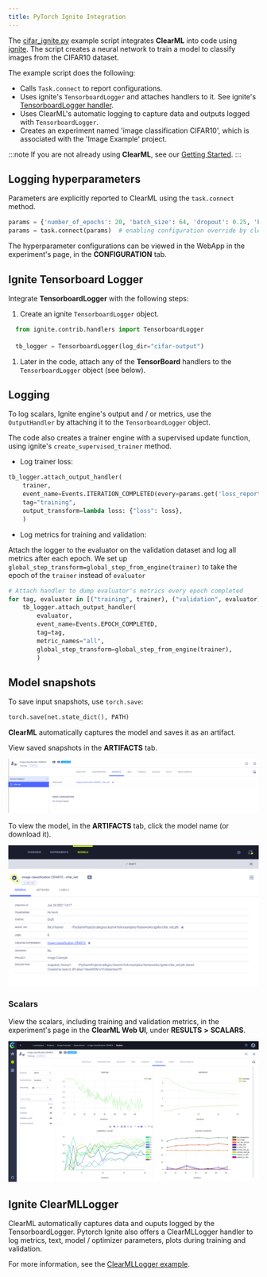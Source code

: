 ```yaml
---
title: PyTorch Ignite Integration
---
```


The [cifar_ignite.py](https://github.com/allegroai/clearml/blob/master/examples/frameworks/ignite/cifar_ignite.py) example 
script integrates **ClearML** into code using [ignite](https://github.com/pytorch/ignite). 
The script creates a neural network to train a model to classify images from the CIFAR10 dataset. 

The example script does the following:
* Calls `Task.connect` to report configurations.
* Uses ignite's `TensorboardLogger` and attaches handlers to it. See ignite's [TensorboardLogger handler](https://github.com/pytorch/ignite/blob/master/ignite/contrib/handlers/tensorboard_logger.py). 
* Uses ClearML's automatic logging to capture data and outputs logged with `TensorboardLogger`.
* Creates an experiment named 'image classification CIFAR10', which is associated with the 'Image Example' project.

:::note 
If you are not already using **ClearML**, see our [Getting Started](../../../getting_started/ds/ds_first_steps.md).
:::

## Logging hyperparameters

Parameters are explicitly reported to ClearML using the `task.connect` method.  

```python
params = {'number_of_epochs': 20, 'batch_size': 64, 'dropout': 0.25, 'base_lr': 0.001, 'momentum': 0.9, 'loss_report': 100}
params = task.connect(params)  # enabling configuration override by clearml
```
The hyperparameter configurations can be viewed in the WebApp in the experiment's page, in the **CONFIGURATION** tab. 

## Ignite Tensorboard Logger

Integrate **TensorboardLogger** with the following steps:
1. Create an ignite `TensorboardLogger` object. 
   
  ```python
    from ignite.contrib.handlers import TensorboardLogger

    tb_logger = TensorboardLogger(log_dir="cifar-output")
  ```

1. Later in the code, attach any of the **TensorBoard** handlers to the `TensorboardLogger` object (see below).

## Logging 

To log scalars, Ignite engine's output and / or metrics, use the `OutputHandler` by attaching it 
to the `TensorboardLogger` object. 

The code also creates a trainer engine with a supervised update function, using ignite's `create_supervised_trainer` method.

* Log trainer loss:
```python
tb_logger.attach_output_handler(
    trainer,
    event_name=Events.ITERATION_COMPLETED(every=params.get('loss_report')),
    tag="training",
    output_transform=lambda loss: {"loss": loss},
    )
```

* Log metrics for training and validation:

Attach the logger to the evaluator on the validation dataset and log all metrics after
each epoch. We set up `global_step_transform=global_step_from_engine(trainer)` to take the epoch of the
`trainer` instead of `evaluator`

```python
# Attach handler to dump evaluator's metrics every epoch completed
for tag, evaluator in [("training", trainer), ("validation", evaluator)]:
    tb_logger.attach_output_handler(
        evaluator,
        event_name=Events.EPOCH_COMPLETED,
        tag=tag,
        metric_names="all",
        global_step_transform=global_step_from_engine(trainer),
        )
```


## Model snapshots

To save input snapshots, use `torch.save`:

```python
torch.save(net.state_dict(), PATH)
```

**ClearML** automatically captures the model and saves it as an artifact. 

View saved snapshots in the **ARTIFACTS** tab.

![image](../../../img/examples_cifar_artifacts.png)

To view the model, in the **ARTIFACTS** tab, click the model name (or download it).

![image](../../../img/examples_cifar_model.png)


### Scalars

View the scalars, including training and validation metrics, in the experiment's page in the **ClearML Web UI**, under 
**RESULTS** **>** **SCALARS**.

![image](../../../img/examples_cifar_scalars.png)


## Ignite ClearMLLogger

ClearML automatically captures data and ouputs logged by the TensorboardLogger. Pytorch Ignite also 
offers a ClearMLLogger handler to log metrics, text, model / optimizer parameters, plots during training and validation.

For more information, see the [ClearMLLogger example](pytorch_mnist.md).


